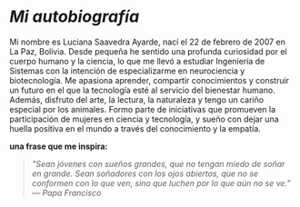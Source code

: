 # *Mi autobiografía*

Mi nombre es Luciana Saavedra Ayarde, nací el 22 de febrero de 2007 en La Paz, Bolivia. Desde pequeña he sentido una profunda curiosidad por el cuerpo humano y la ciencia, lo que me llevó a estudiar Ingeniería de Sistemas con la intención de especializarme en neurociencia y biotecnología. Me apasiona aprender, compartir conocimientos y construir un futuro en el que la tecnología esté al servicio del bienestar humano. Además, disfruto del arte, la lectura, la naturaleza y tengo un cariño especial por los animales. Formo parte de iniciativas que promueven la participación de mujeres en ciencia y tecnología, y sueño con dejar una huella positiva en el mundo a través del conocimiento y la empatía.

**una frase que me inspira:**
 > *"Sean jóvenes con sueños grandes, que no tengan miedo de soñar en grande. Sean soñadores con los ojos abiertos, que no se conformen con lo que ven, sino que luchen por lo que aún no se ve."*
*— Papa Francisco*

